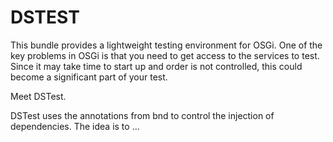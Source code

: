 # DSTEST

This bundle provides a lightweight testing environment for OSGi. One of the key problems
in OSGi is that you need to get access to the services to test. Since it may take time
to start up and order is not controlled, this could become a significant part of your test.

Meet DSTest.

DSTest uses the annotations from bnd to control the injection of dependencies. The idea
is to ...



